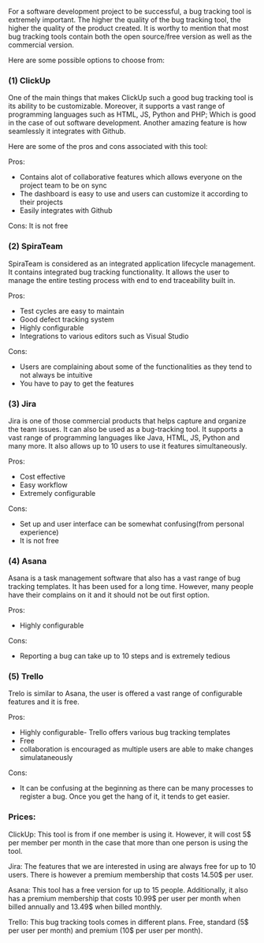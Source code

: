 For a software development project to be successful, a bug tracking tool is extremely important. The higher the quality of the bug tracking tool, the higher the quality of the product created. It is worthy to mention that most bug tracking tools contain both the open source/free version as well as the commercial version.

Here are some possible options to choose from:

### (1) ClickUp

One of the main things that makes ClickUp such a good bug tracking tool is its ability to be customizable. Moreover, it supports a vast range of programming languages such as HTML, JS, Python and PHP; Which is good in the case of out software development. Another amazing feature is how seamlessly it integrates with Github.

Here are some of the pros and cons associated with this tool:

Pros:

- Contains alot of collaborative features which allows everyone on the project team to be on sync
- The dashboard is easy to use and users can customize it according to their projects
- Easily integrates with Github

Cons: It is not free

### (2) SpiraTeam

SpiraTeam is considered as an integrated application lifecycle management. It contains integrated bug tracking functionality. It allows the user to manage the entire testing process with end to end traceability built in.

Pros:
- Test cycles are easy to maintain
- Good defect tracking system
- Highly configurable
- Integrations to various editors such as Visual Studio

Cons:
- Users are complaining about some of the functionalities as they tend to not always be intuitive
- You have to pay to get the features


### (3) Jira

Jira is one of those commercial products that helps capture and organize the team issues. It can also be used as a bug-tracking tool. It supports a vast range of programming languages like Java, HTML, JS, Python and many more. It also allows up to 10 users to use it features simultaneously.

Pros:
- Cost effective
- Easy workflow
- Extremely configurable

Cons:
- Set up and user interface can be somewhat confusing(from personal experience)
- It is not free

### (4) Asana

Asana is a task management software that also has a vast range of bug tracking templates. It has been used for a long time. However, many people have their complains on it and it should not be out first option. 

Pros:
- Highly configurable

Cons:
- Reporting a bug can take up to 10 steps and is extremely tedious

### (5) Trello

Trelo is similar to Asana, the user is offered a vast range of configurable features and it is free.

Pros:
- Highly configurable- Trello offers various bug tracking templates
- Free
- collaboration is encouraged as multiple users are able to make changes simulataneously

Cons:
- It can be confusing at the beginning as there can be many processes to register a bug. Once you get the hang of it, it tends to get easier.


### Prices:

ClickUp: This tool is from if one member is using it. However, it will cost 5$ per member per month in the case that more than one person is using the tool.

Jira: The features that we are interested in using are always free for up to 10 users. There is however a premium membership that costs 14.50$ per user.

Asana: This tool has a free version for up to 15 people. Additionally, it also has a premium membership that costs 10.99$ per user per month when billed annually and 13.49$ when billed monthly.

Trello: This bug tracking tools comes in different plans. Free, standard (5$ per user per month) and premium (10$ per user per month).








